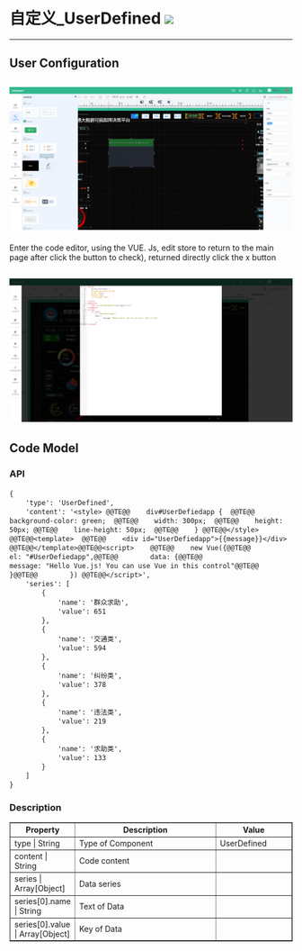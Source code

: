 # 自定义\_UserDefined ![](/assets/UserDefined.png)

---



## User Configuration

## ![](/assets/controls/UserDefined01.png)

Enter the code editor, using the VUE. Js, edit store to return to the main page after click the button to check), returned directly click the x button

## ![](/assets/controls/UserDefined02.png)

## Code Model



### API

```
{
    'type': 'UserDefined',
    'content': '<style> @@TE@@    div#UserDefiedapp {  @@TE@@    background-color: green;  @@TE@@    width: 300px;  @@TE@@    height: 50px; @@TE@@    line-height: 50px;  @@TE@@    } @@TE@@</style> @@TE@@<template>  @@TE@@    <div id="UserDefiedapp">{{message}}</div> @@TE@@</template>@@TE@@<script>    @@TE@@    new Vue({@@TE@@        el: "#UserDefiedapp",@@TE@@        data: {@@TE@@                message: "Hello Vue.js! You can use Vue in this control"@@TE@@            }@@TE@@        }) @@TE@@</script>',
    'series': [
        {
            'name': '群众求助',
            'value': 651
        },
        {
            'name': '交通类',
            'value': 594
        },
        {
            'name': '纠纷类',
            'value': 378
        },
        {
            'name': '违法类',
            'value': 219
        },
        {
            'name': '求助类',
            'value': 133
        }
    ]
}
```

### Description

<table border="1">
<tr>
	<th width="15%"> Property </th>
    <th width="50%"> Description </th>
   <th> Value </th>
</tr>
<tr>
	<td>type | String</td>
	<td>Type of Component</td>
	<td>UserDefined</td>
</tr>
<tr>
	<td>content | String</td>
	<td>Code content</td>
	<td></td>
</tr>
<tr>
	<td>series | Array[Object]</td>
	<td>Data series</td>
	<td></td>
</tr>
<tr>
	<td>series[0].name | String</td>
	<td>Text of Data</td>
	<td></td>
</tr>
<tr>
	<td>series[0].value | Array[Object]</td>
	<td>Key of Data</td>
	<td></td>
</tr>
</table>



